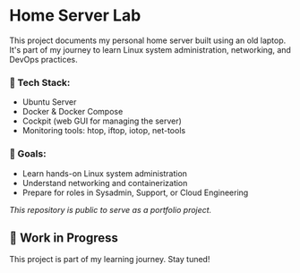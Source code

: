 # Home Server Lab

This project documents my personal home server built using an old laptop. It's part of my journey to learn Linux system administration, networking, and DevOps practices.

### 🧰 Tech Stack:
- Ubuntu Server
- Docker & Docker Compose
- Cockpit (web GUI for managing the server)
- Monitoring tools: htop, iftop, iotop, net-tools

### 🎯 Goals:
- Learn hands-on Linux system administration
- Understand networking and containerization
- Prepare for roles in Sysadmin, Support, or Cloud Engineering

_This repository is public to serve as a portfolio project._

## 🚧 Work in Progress

This project is part of my learning journey. Stay tuned!

